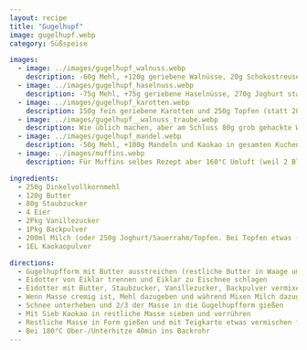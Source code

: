 ```yaml
---
layout: recipe
title: "Gugelhupf"
image: gugelhupf.webp
category: Süßspeise

images:
  - image: ../images/gugelhupf_walnuss.webp
    description: -60g Mehl, +120g geriebene Walnüsse, 20g Schokostreusel statt Kakao. Nüsse passen sehr gut aber Schoko nicht. Wenn Walnüsse dann besser nur Nüsse und kein Schoko und kein Kakao
  - image: ../images/gugelhupf_haselnuss.webp
    description: -75g Mehl, +75g geriebene Haselnüsse, 270g Joghurt statt Milch, keine Schokolade/Kakao - sehr saftig und gut, schmeckt intensiv nach Haselnüssen (nächster Versuch 50g Haselnüsse + Schokoflocken war auch sehr gut aber hat weniger nach Nüssen geschmeckt)
  - image: ../images/gugelhupf_karotten.webp
    description: 150g fein geriebene Karotten und 250g Topfen (statt 200ml Milch) war geschmacklich super aber etwas kompakt (vmtl wegen Topfen). Evtl nächstes Mal Karotten erst am Ende unterheben damit sie im Kuchen sichtbar und ganz bleiben
  - image: ../images/gugelhupf__walnuss_traube.webp
    description: Wie üblich machen, aber am Schluss 80g grob gehackte Walnüsse sowie 200g Weintrauben  gemeinsam mit Schnee unterheben bzw wenn Trauben Kerne haben, vorsichtig entfernen (Form behalten) und abwechselnd mit Teig in Form geben. Statt 40 besser 45min lassen.
  - image: ../images/gugelhupf_mandel.webp
    description: -50g Mehl, +100g Mandeln und Kaokao in gesamten Kuchen. War sehr gut, später etwas trocken aber mit Marillenmarmelade super!
  - image: ../images/muffins.webp
    description: Für Muffins selbes Rezept aber 160°C Umluft (weil 2 Blech), 25min, dann 5-10min im Blech ruhen lassen

ingredients:
  - 250g Dinkelvollkornmehl
  - 120g Butter
  - 80g Staubzucker
  - 4 Eier
  - 2Pkg Vanillezucker
  - 1Pkg Backpulver
  - 200ml Milch (oder 250g Joghurt/Sauerrahm/Topfen. Bei Topfen etwas (50ml?) Milch dazu)
  - 1EL Kaokaopulver

directions:
  - Gugelhupfform mit Butter ausstreichen (restliche Butter in Waage um auf 120g zu kommen)
  - Eidotter von Eiklar trennen und Eiklar zu Eischnee schlagen
  - Eidotter mit Butter, Staubzucker, Vanillezucker, Backpulver vermixen
  - Wenn Masse cremig ist, Mehl dazugeben und während Mixen Milch dazugießen
  - Schnee unterheben und 2/3 der Masse in die Gugelhupfform gießen
  - Mit Sieb Kaokao in restliche Masse sieben und verrühren
  - Restliche Masse in Form gießen und mit Teigkarte etwas vermischen für Marmorierung
  - Bei 180°C Ober-/Unterhitze 40min ins Backrohr
---
```

